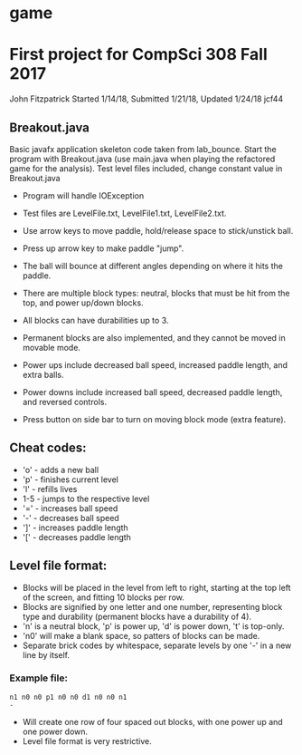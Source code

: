 game
====

# First project for CompSci 308 Fall 2017

John Fitzpatrick
Started 1/14/18, Submitted 1/21/18, Updated 1/24/18
jcf44

## Breakout.java
Basic javafx application skeleton code taken from lab_bounce.
Start the program with Breakout.java (use main.java when playing the refactored game for the analysis).
Test level files included, change constant value in Breakout.java
 * Program will handle IOException
 * Test files are LevelFile.txt, LevelFile1.txt, LevelFile2.txt.

 * Use arrow keys to move paddle, hold/release space to stick/unstick ball.
 * Press up arrow key to make paddle "jump".
 * The ball will bounce at different angles depending on where it hits the paddle.

 * There are multiple block types: neutral, blocks that must be hit from the top, and power up/down blocks.
 * All blocks can have durabilities up to 3.
 * Permanent blocks are also implemented, and they cannot be moved in movable mode.

 * Power ups include decreased ball speed, increased paddle length, and extra balls.
 * Power downs include increased ball speed, decreased paddle length, and reversed controls.

 * Press button on side bar to turn on moving block mode (extra feature).

## Cheat codes:
 * 'o' - adds a new ball
 * 'p' - finishes current level
 * 'l' - refills lives
 * 1-5 - jumps to the respective level
 * '=' - increases ball speed
 * '-' - decreases ball speed
 * ']' - increases paddle length
 * '[' - decreases paddle length

## Level file format:
 * Blocks will be placed in the level from left to right, starting at the top left of the screen, and fitting 10 blocks per row.
 * Blocks are signified by one letter and one number, representing block type and durability (permanent blocks have a durability of 4).
 * 'n' is a neutral block, 'p' is power up, 'd' is power down, 't' is top-only.
 * 'n0' will make a blank space, so patters of blocks can be made.
 * Separate brick codes by whitespace, separate levels by one '-' in a new line by itself.
### Example file:
```
n1 n0 n0 p1 n0 n0 d1 n0 n0 n1
-
```
 * Will create one row of four spaced out blocks, with one power up and one power down.
 * Level file format is very restrictive.
